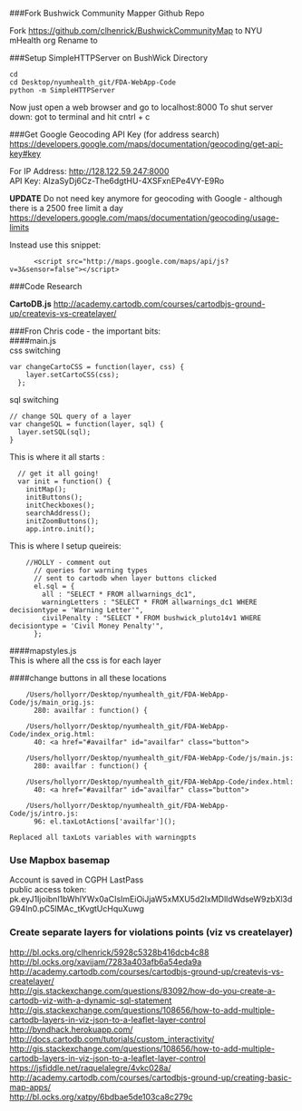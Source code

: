 
###Fork Bushwick Community Mapper Github Repo

Fork https://github.com/clhenrick/BushwickCommunityMap to NYU mHealth org
Rename to 


###Setup SimpleHTTPServer on BushWick Directory

    cd
    cd Desktop/nyumhealth_git/FDA-WebApp-Code  
    python -m SimpleHTTPServer

Now just open a web browser and go to localhost:8000 To shut server down: got to terminal and hit cntrl + c


###Get Google Geocoding API Key (for address search)
https://developers.google.com/maps/documentation/geocoding/get-api-key#key

For IP Address: http://128.122.59.247:8000  
API Key: AIzaSyDj6Cz-The6dgtHU-4XSFxnEPe4VY-E9Ro  

**UPDATE** Do not need key anymore for geocoding with Google - although there is a 2500 free limit a day https://developers.google.com/maps/documentation/geocoding/usage-limits  

Instead use this snippet:  

          <script src="http://maps.google.com/maps/api/js?v=3&sensor=false"></script> 

###Code Research

**CartoDB.js**
http://academy.cartodb.com/courses/cartodbjs-ground-up/createvis-vs-createlayer/

###Fron Chris code - the important bits:  
####main.js  
css switching  

    var changeCartoCSS = function(layer, css) {
        layer.setCartoCSS(css);
      };
  
sql switching 

    // change SQL query of a layer
    var changeSQL = function(layer, sql) {
      layer.setSQL(sql);
    }
  
This is where it all starts : 
    
      // get it all going!
      var init = function() {
        initMap();
        initButtons();
        initCheckboxes();
        searchAddress();
        initZoomButtons();
        app.intro.init();  
        
This is where I setup queireis:

        //HOLLY - comment out
          // queries for warning types
          // sent to cartodb when layer buttons clicked
          el.sql = {
            all : "SELECT * FROM allwarnings_dc1",
            warningLetters : "SELECT * FROM allwarnings_dc1 WHERE decisiontype = 'Warning Letter'",
            civilPenalty : "SELECT * FROM bushwick_pluto14v1 WHERE decisiontype = 'Civil Money Penalty'",
          };
  
  ####mapstyles.js  
  This is where all the css is for each layer
  
  ####change buttons in all these locations

        /Users/hollyorr/Desktop/nyumhealth_git/FDA-WebApp-Code/js/main_orig.js:
          280: availfar : function() {
        
        /Users/hollyorr/Desktop/nyumhealth_git/FDA-WebApp-Code/index_orig.html:
          40: <a href="#availfar" id="availfar" class="button">
        
        /Users/hollyorr/Desktop/nyumhealth_git/FDA-WebApp-Code/js/main.js:
          280: availfar : function() {
        
        /Users/hollyorr/Desktop/nyumhealth_git/FDA-WebApp-Code/index.html:
          40: <a href="#availfar" id="availfar" class="button">
        
        /Users/hollyorr/Desktop/nyumhealth_git/FDA-WebApp-Code/js/intro.js:
          96: el.taxLotActions['availfar']();
          
    Replaced all taxLots variables with warningpts
    
### Use Mapbox basemap  

Account is saved in CGPH LastPass  
public access token: pk.eyJ1Ijoibnl1bWhlYWx0aCIsImEiOiJjaW5xMXU5d2IxMDlldWdseW9zbXl3dG94In0.pC5lMAc_tKvgtUcHquXuwg  

### Create separate layers for violations points (viz vs createlayer)  
http://bl.ocks.org/clhenrick/5928c5328b416dcb4c88  
http://bl.ocks.org/xavijam/7283a403afb6a54eda9a  
http://academy.cartodb.com/courses/cartodbjs-ground-up/createvis-vs-createlayer/  
http://gis.stackexchange.com/questions/83092/how-do-you-create-a-cartodb-viz-with-a-dynamic-sql-statement  
http://gis.stackexchange.com/questions/108656/how-to-add-multiple-cartodb-layers-in-viz-json-to-a-leaflet-layer-control  
http://byndhack.herokuapp.com/  
http://docs.cartodb.com/tutorials/custom_interactivity/  
http://gis.stackexchange.com/questions/108656/how-to-add-multiple-cartodb-layers-in-viz-json-to-a-leaflet-layer-control  
https://jsfiddle.net/raquelalegre/4vkc028a/  
http://academy.cartodb.com/courses/cartodbjs-ground-up/creating-basic-map-apps/  
http://bl.ocks.org/xatpy/6bdbae5de103ca8c279c  


